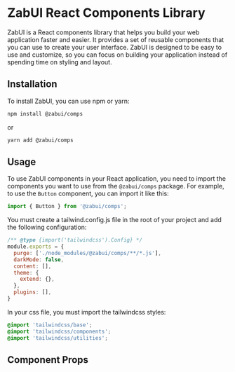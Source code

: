 # ZabUI React Components Library

ZabUI is a React components library that helps you build your web application faster and easier. It provides a set of reusable components that you can use to create your user interface. ZabUI is designed to be easy to use and customize, so you can focus on building your application instead of spending time on styling and layout.

## Installation
To install ZabUI, you can use npm or yarn:

```bash
npm install @zabui/comps
```

or

```bash
yarn add @zabui/comps
```

## Usage

To use ZabUI components in your React application, you need to import the components you want to use from the `@zabui/comps` package. For example, to use the `Button` component, you can import it like this:

```javascript
import { Button } from '@zabui/comps';
```

You must create a tailwind.config.js file in the root of your project and add the following configuration:

```javascript
/** @type {import('tailwindcss').Config} */
module.exports = {
  purge: ['./node_modules/@zabui/comps/**/*.js'],
  darkMode: false,
  content: [],
  theme: {
    extend: {},
  },
  plugins: [],
}
```

In your css file, you must import the tailwindcss styles:

```css
@import 'tailwindcss/base';
@import 'tailwindcss/components';
@import 'tailwindcss/utilities';
```

## Component Props
